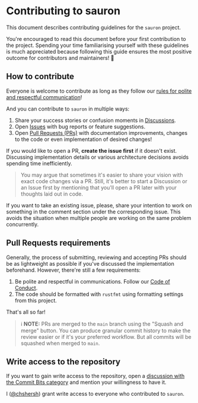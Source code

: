 # Contributing to sauron

This document describes contributing guidelines for the `sauron` project.

You're encouraged to read this document before your first contribution
to the project. Spending your time familiarising yourself with these
guidelines is much appreciated because following this guide ensures
the most positive outcome for contributors and maintainers! 💖

## How to contribute

Everyone is welcome to contribute as long as they follow our
[rules for polite and respectful communication](https://github.com/chshersh/sauron/blob/main/CODE_OF_CONDUCT.md)!

And you can contribute to `sauron` in multiple ways:

1. Share your success stories or confusion moments in
   [Discussions](https://github.com/chshersh/sauron/discussions).
2. Open [Issues](https://github.com/chshersh/sauron/issues) with bug
   reports or feature suggestions.
3. Open [Pull Requests (PRs)](https://github.com/chshersh/sauron/pulls)
   with documentation improvements, changes to the code or even
   implementation of desired changes!

If you would like to open a PR, **create the issue first** if it
doesn't exist. Discussing implementation details or various
architecture decisions avoids spending time inefficiently.

> You may argue that sometimes it's easier to share your vision with
> exact code changes via a PR. Still, it's better to start a
> Discussion or an Issue first by mentioning that you'll open a PR
> later with your thoughts laid out in code.

If you want to take an existing issue, please, share your intention to
work on something in the comment section under the corresponding
issue. This avoids the situation when multiple people are working on
the same problem concurrently.

## Pull Requests requirements

Generally, the process of submitting, reviewing and accepting PRs
should be as lightweight as possible if you've discussed the
implementation beforehand. However, there're still a few requirements:

1. Be polite and respectful in communications. Follow our
   [Code of Conduct](https://github.com/chshersh/sauron/blob/main/CODE_OF_CONDUCT.md).
2. The code should be formatted with `rustfmt` using formatting settings from
   this project.

That's all so far!

> ℹ️ **NOTE:** PRs are merged to the `main` branch using the
> "Squash and merge" button. You can produce granular commit history
> to make the review easier or if it's your preferred workflow. But
> all commits will be squashed when merged to `main`.

## Write access to the repository

If you want to gain write access to the repository, open a
[discussion with the Commit Bits category](https://github.com/chshersh/sauron/discussions/categories/commit-bits)
and mention your willingness to have it.

I ([@chshersh](https://github.com/chshersh))
grant write access to everyone who contributed to `sauron`.
